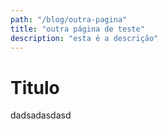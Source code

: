 ```yaml
---
path: "/blog/outra-pagina"
title: "outra página de teste"
description: "esta é a descrição"
---
```


# Titulo

dadsadasdasd
